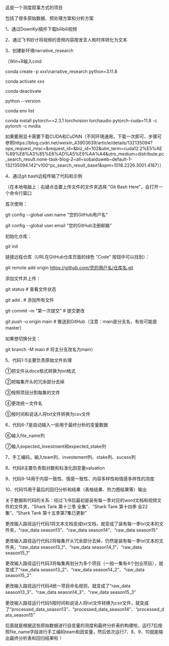 这是一个测度叙事方式的项目

包括了很多原始数据、预处理方案和分析方案

1、通过DownKyi插件下载bilibili视频

2、通过飞书妙计将视频的音频内容按发言人和时序转化为文本

3、创建新环境narrative_research

（Win+R输入cmd

conda create -p xxx\narrative_research python=3.11.8

conda activate xxx

conda deactivate

python --version

conda env list

conda install pytorch==2.3.1 torchvision torchaudio  pytorch-cuda=11.8 -c pytorch -c nvidia

如果要用显卡需要下载CUDA和CuDNN（不同环境通用，下载一次即可，步骤可参照https://blog.csdn.net/weixin_43903639/article/details/132135094?ops_request_misc=&request_id=&biz_id=102&utm_term=cuda12.2%E5%AE%89%E8%A3%85%E6%AD%A5%E9%AA%A4&utm_medium=distribute.pc_search_result.none-task-blog-2~all~sobaiduweb~default-1-
132135094.142^v100^pc_search_result_base1&spm=1018.2226.3001.4187））

4、通过git bash远程传输了代码和示例

（在本地电脑上：右键点击要上传文件的文件夹选择 "Git Bash Here"，会打开一个命令行窗口

首次使用：

 git config --global user.name "您的GitHub用户名"
 
 git config --global user.email "您的GitHub注册邮箱"

初始化仓库：

 git init

链接远程仓库（URL在GitHub仓库页面的绿色 "Code" 按钮中可以找到）：         

 git remote add origin https://github.com/您的用户名/仓库名.git 

添加文件并上传：  

 git status # 查看文件状态
 
 git add . # 添加所有文件
 
 git commit -m "第一次提交" # 提交更改
 
 git push -u origin main # 推送到GitHub（注意：main是分支名，有些可能是master）

如果想切换分支：      

 git branch -M main  # 将主分支改名为main）

5、代码1-5主要负责原始文件处理

①把文件从docx格式转换为txt格式

②把每集开头的冗余部分去掉

③按照项目分割每集的文件

④更改统一文件名

⑤按时间和说话人将txt文件转换为csv文件

6、代码6-7是自动输入一些用于最终分析的变量数据

⑥输入file_name列

⑦输入expected_investment和expected_stake列

7、手工编码，输入team列、investement列、stake列、sucess列

8、代码8主要负责取对数和标准化因变量valuation

9、代码9-14用于内容一致性、情感一致性、内容多样性和情感多样性的测度

10、代码15用于最后的回归分析和结果（表格结果、热力图结果等）输出

关于数据和代码的关系：经过飞书后最初是装有每一季对应的word文档和视频文件的文件夹，“Shark Tank 第十三季 全集”、“Shark Tank 第十四季 全22集”、“Shark Tank 第十五季第7集已更新”

更改输入路径运行代码1将文本文档变成txt文档，就变成了装有每一季txt文本的文件夹，“raw_data season13”、“raw_data season14”、“raw_data season15”

更改输入路径运行代码2将每集开头冗余部分去掉，仍然是装有每一季txt文本的文件夹，“raw_data season13_1”、“raw_data season14_1”、“raw_data season15_1”

更改输入路径运行代码3将每集再划分为多个项目（一般一集有4个创业项目），就变成了“raw_data season13_2”、“raw_data season14_2”、“raw_data season15_2”

更改输入路径运行代码4统一项目命名规则，就变成了“raw_data season13_3”、“raw_data season14_3”、“raw_data season15_3”

更改输入路径运行代码5按时间和说话人将txt文件转换为csv文件，就变成了“processed_data_season13”、“processed_data_season14”、“processed_data_season15”

后面就是根据这些原始数据进行自变量的测度和最终分析表的构建啦，运行7后按照file_name字段进行手工编码team和因变量，然后依次运行7、8、9、10就能输出最终分析表和回归结果啦！




